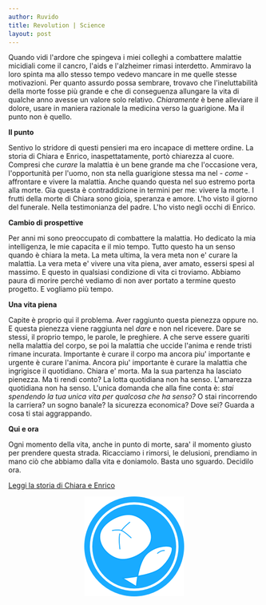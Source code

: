 ```yaml
---
author: Ruvido
title: Revolution | Science
layout: post
---
```


<!-- INIZIO -->
Quando vidi l'ardore che spingeva i miei colleghi a combattere malattie micidiali come il cancro, l'aids e l'alzheimer rimasi interdetto. Ammiravo la loro spinta ma allo stesso tempo vedevo mancare in me quelle stesse motivazioni. Per quanto assurdo possa sembrare, trovavo che l'ineluttabilità della morte fosse più grande <!-- FINE --> e che di conseguenza allungare la vita di qualche anno avesse un valore solo relativo. *Chiaramente* è bene alleviare il dolore, usare in maniera razionale la medicina verso la guarigione. Ma il punto non è quello.

**Il punto**

Sentivo lo stridore di questi pensieri ma ero incapace di mettere ordine. La storia di Chiara e Enrico, inaspettatamente, portò chiarezza al cuore. Compresi che *curare* la malattia è un bene grande ma che l'occasione vera, l'opportunità per l'uomo, non sta nella guarigione stessa ma nel *- come -* affrontare e vivere la malattia. Anche quando questa nel suo estremo porta alla morte. Gia questa è contraddizione in termini per me: vivere la morte. I frutti della morte di Chiara sono gioia, speranza e amore. L'ho visto il giorno del funerale. Nella testimonianza del padre. L'ho visto negli occhi di Enrico. 

**Cambio di prospettive**

Per anni mi sono preoccupato di combattere la malattia. Ho dedicato la mia intelligenza, le mie capacita e il mio tempo. Tutto questo ha un senso quando è chiara la meta. La meta ultima, la vera meta non e' curare la malattia. La vera meta e' vivere una vita piena, aver amato, essersi spesi al massimo. E questo in qualsiasi condizione di vita ci troviamo. Abbiamo paura di morire perché vediamo di non aver portato a termine questo progetto. E vogliamo più tempo.

**Una vita piena**

Capite è proprio qui il problema. Aver raggiunto questa pienezza oppure no. E questa pienezza viene raggiunta nel *dare* e non nel ricevere. Dare se stessi, il proprio tempo, le parole, le preghiere. A che serve essere guariti nella malattia del corpo, se poi la malattia che uccide l'anima e rende tristi rimane incurata. Importante è curare il corpo ma ancora piu' importante e urgente è curare l'anima. Ancora piu' importante è curare la malattia che ingrigisce il quotidiano. Chiara e' morta. Ma la sua partenza ha lasciato pienezza. Ma ti rendi conto? La lotta quotidiana non ha senso. L'amarezza quotidiana non ha senso. L'unica domanda che alla fine conta è: *stai spendendo la tua unica vita per qualcosa che ha senso?* O stai rincorrendo la carriera? un sogno banale? la sicurezza economica? Dove sei? Guarda a cosa ti stai aggrappando.

**Qui e ora**

Ogni momento della vita, anche in punto di morte, sara' il momento giusto per prendere questa strada. Ricacciamo i rimorsi, le delusioni, prendiamo in mano ciò che abbiamo dalla vita e doniamolo. Basta uno sguardo. Decidilo ora.

<a href="http://www.chiaracorbellapetrillo.it">Leggi la storia di Chiara e Enrico</a>

<p align="center">
<img src="/images/5p2p.png" width="200px">
</p>

